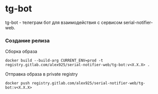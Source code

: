 tg-bot
======

tg-bot - телеграм бот для взаимодействия с сервисом serial-notifier-web.


### Создание релиза

Сборка образа

```
docker build --build-arg CURRENT_ENV=prod -t registry.gitlab.com/alex925/serial-notifier-web/tg-bot:v<X.X.X> .
```

Отправка образа в private registry

```
docker push registry.gitlab.com/alex925/serial-notifier-web/tg-bot:v<X.X.X>
```
